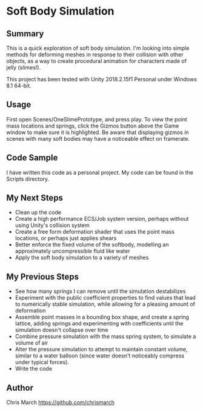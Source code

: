 # Soft Body Simulation

## Summary
This is a quick exploration of soft body simulation. I'm looking into simple methods for deforming meshes in response to their collision with other objects, as a way to create procedural animation for characters made of jelly (slimes!).

This project has been tested with Unity 2018.2.15f1 Personal under Windows 8.1 64-bit.

## Usage
First open Scenes/OneSlimePrototype, and press play. To view the point mass locations and springs, click the Gizmos button above the Game window to make sure it is highlighted. Be aware that displaying gizmos in scenes with many soft bodies may have a noticeable effect on framerate.

## Code Sample
I have written this code as a personal project. My code can be found in the Scripts directory.

## My Next Steps
* Clean up the code
* Create a high performance ECS/Job system version, perhaps without using Unity's collision system
* Create a free form deformation shader that uses the point mass locations, or perhaps just applies shears
* Better enforce the fixed volume of the softbody, modelling an approximately uncompressible fluid like water
* Apply the soft body simulation to a variety of meshes

## My Previous Steps
* See how many springs I can remove until the simulation destabilizes
* Experiment with the public coefficient properties to find values that lead to numerically stable simulation, while allowing for a pleasing amount of deformation
* Assemble point masses in a bounding box shape, and create a spring lattice, adding springs and experimenting with coefficients until the simulation doesn't collapse over time
* Combine pressure simulation with the mass spring system, to simulate a volume of air
* Alter the pressure simulation to attempt to maintain constant volume, similar to a water balloon (since water doesn't noticeably compress under typical forces). 
* Write the code

## Author
Chris March
https://github.com/chrismarch

